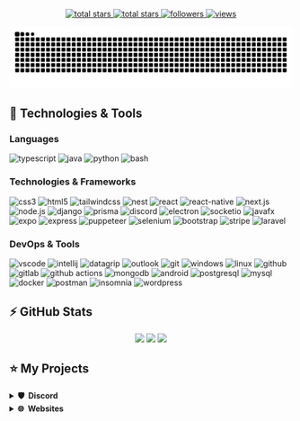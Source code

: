 <p align="center">
  <a href="https://github.com/Jonaskop44?tab=repositories&sort=stargazers">
    <img alt="total stars" title="Total stars on GitHub" src="https://custom-icon-badges.herokuapp.com/badge/dynamic/json?logo=star&host=formatted-dynamic-badges.herokuapp.com&formatter=metric&style=for-the-badge&color=4caf50&labelColor=388e3c&label=stars&query=$.stars&url=https://api.github-star-counter.workers.dev/user/Jonaskop44"/>
  </a>
  <a href="https://github.com/Jonaskop44?tab=repositories&sort=stargazers">
    <img alt="total stars" title="Total forks on GitHub" src="https://custom-icon-badges.herokuapp.com/badge/dynamic/json?logo=fork&host=formatted-dynamic-badges.herokuapp.com&formatter=metric&style=for-the-badge&color=ff5722&labelColor=bf360c&label=forks&query=$.forks&url=https://api.github-star-counter.workers.dev/user/Jonaskop44"/>
  </a>
  <a href="https://github.com/Jonaskop44?tab=followers">
    <img alt="followers" title="Follow me on Github" src="https://custom-icon-badges.herokuapp.com/github/followers/Jonaskop44?color=2196f3&labelColor=1976d2&style=for-the-badge&logo=person-add&label=Follow&logoColor=white"/>
  </a>
  <a href="https://github.com/Jonaskop44/Simple-View-Counter">
    <img alt="views" title="GitHub profile views" src="https://komarev.com/ghpvc/?username=Jonaskop44&style=for-the-badge&color=9e9e9e"/>
  </a>
</p>


![github contribution grid snake animation](https://raw.githubusercontent.com/jonaskop44/jonaskop44/output/github-contribution-grid-snake-dark.svg)

## 🚀 Technologies & Tools

### Languages

![typescript](https://img.shields.io/badge/typescript-black?style=flat-square&logo=typescript)
![java](https://custom-icon-badges.herokuapp.com/badge/java-black.svg?logo=java&logoColor=white&style=flat-square)
![python](https://img.shields.io/badge/python-black?style=flat-square&logo=python)
![bash](https://img.shields.io/badge/bash-black?style=flat-square&logo=gnu-bash)

### Technologies & Frameworks

![css3](https://img.shields.io/badge/css3-black?style=flat-square&logo=css3&logoColor=1572B6)
![html5](https://img.shields.io/badge/html5-black?style=flat-square&logo=html5)
![tailwindcss](https://img.shields.io/badge/tailwindcss-black?style=flat-square&logo=tailwindcss)
![nest](https://img.shields.io/badge/nest-black?style=flat-square&logo=nestjs)
![react](https://img.shields.io/badge/react-black?style=flat-square&logo=react)
![react-native](https://img.shields.io/badge/react_native-black?style=flat-square&logo=react)
![next.js](https://img.shields.io/badge/next.js-black?style=flat-square&logo=next.js)
![node.js](https://img.shields.io/badge/node.js-black?style=flat-square&logo=node.js)
![django](https://img.shields.io/badge/django-black?style=flat-square&logo=django)
![prisma](https://img.shields.io/badge/prisma-black?style=flat-square&logo=prisma&logoColor=2D3748)
![discord](https://img.shields.io/badge/discord.js-black?style=flat-square&logo=discord)
![electron](https://img.shields.io/badge/electron-black?style=flat-square&logo=electron)
![socketio](https://custom-icon-badges.herokuapp.com/badge/socketio-black.svg?logo=socketio&logoColor=white&style=flat-square)
![javafx](https://custom-icon-badges.herokuapp.com/badge/javafx-black.svg?logo=java&logoColor=white&style=flat-square)
![expo](https://img.shields.io/badge/expo-black?style=flat-square&logo=expo)
![express](https://img.shields.io/badge/express-black?style=flat-square&logo=express)
![puppeteer](https://img.shields.io/badge/puppeteer-black?style=flat-square&logo=puppeteer)
![selenium](https://img.shields.io/badge/selenium-black?style=flat-square&logo=selenium)
![bootstrap](https://img.shields.io/badge/bootstrap-black?style=flat-square&logo=bootstrap)
![stripe](https://img.shields.io/badge/stripe-black?style=flat-square&logo=stripe)
![laravel](https://img.shields.io/badge/laravel-black?style=flat-square&logo=laravel)

### DevOps & Tools

![vscode](https://img.shields.io/badge/vscode-black?style=flat-square&logo=visual-studio-code&logoColor=007ACC)
![intellij](https://img.shields.io/badge/intellij-black?style=flat-square&logo=intellij-idea)
![datagrip](https://img.shields.io/badge/datagrip-black?style=flat-square&logo=datagrip&logoColor=28D28D)
![outlook](https://custom-icon-badges.herokuapp.com/badge/outlook-black.svg?logo=outlook&logoColor=blue&style=flat-square)
![git](https://img.shields.io/badge/git-black?style=flat-square&logo=git)
![windows](https://img.shields.io/badge/windows-black?style=flat-square&logo=windows&logoColor=0078D6)
![linux](https://img.shields.io/badge/linux-black?style=flat-square&logo=linux)
![github](https://img.shields.io/badge/github-black?style=flat-square&logo=github)
![gitlab](https://img.shields.io/badge/gitlab-black?style=flat-square&logo=gitlab)
![github actions](https://img.shields.io/badge/github_actions-black?style=flat-square&logo=github-actions)
![mongodb](https://img.shields.io/badge/mongodb-black?style=flat-square&logo=mongodb)
![android](https://img.shields.io/badge/android-black?style=flat-square&logo=android)
![postgresql](https://img.shields.io/badge/postgresql-black?style=flat-square&logo=postgresql)
![mysql](https://img.shields.io/badge/mysql-black?style=flat-square&logo=mysql)
![docker](https://img.shields.io/badge/docker-black?style=flat-square&logo=docker)
![postman](https://img.shields.io/badge/postman-black?style=flat-square&logo=postman)
![insomnia](https://img.shields.io/badge/insomnia-black?style=flat-square&logo=insomnia)
![wordpress](https://img.shields.io/badge/wordpress-black?style=flat-square&logo=wordpress)

## ⚡ GitHub Stats

<p align="center">
    <img height="120px" src="https://github-readme-streak-stats.herokuapp.com/?user=jonaskop44&hide_border=true&theme=dark" />
    <img height="120px" src="https://github-readme-stats.vercel.app/api?username=jonaskop44&hide_title=true&hide_border=true&show_icons=true&include_all_commits=true&count_private=true&line_height=21&hide_rank=true&icon_color=fa8b00&theme=dark" />
    <img height="120px" src="https://github-readme-stats.vercel.app/api/top-langs/?username=jonaskop44&hide=html&hide_title=true&hide_border=true&layout=compact&langs_count=8&theme=dark" />
</p>

## ⭐ My Projects

<details>
  <summary><b>🛡️ &nbsp;Discord</b></summary>
  <br/>
  <p align="center">
    <a href="https://github.com/Jonaskop44/Discord-Helper">
      <img height="120px" src="https://github-readme-stats.vercel.app/api/pin/?username=jonaskop44&repo=Discord-Helper&theme=react&bg_color=151515&title_color=fff&icon_color=fa8b00&hide_border=true&show_icons=false" />
    </a>
    <a href="https://github.com/Jonaskop44/Discord-Cashsystem">
     <img height="120px" src="https://github-readme-stats.vercel.app/api/pin/?username=jonaskop44&repo=Discord-Cashsystem&theme=react&bg_color=151515&title_color=fff&icon_color=fa8b00&hide_border=true&show_icons=false" />
    </a>
  </p>
</details>

<details>
  <summary><b>🌐 &nbsp;Websites</b></summary>
  <br/>
  <p align="center">
    <a href="https://github.com/Jonaskop44/Adminpanel">
      <img height="120px" src="https://github-readme-stats.vercel.app/api/pin/?username=jonaskop44&repo=Adminpanel&theme=react&bg_color=151515&title_color=fff&icon_color=fa8b00&hide_border=true&show_icons=false" />
    </a>
    <a href="https://github.com/Jonaskop44/CodeFlexx-Old">
      <img height="120px" src="https://github-readme-stats.vercel.app/api/pin/?username=Jonaskop44&repo=CodeFlexx-Old&theme=react&bg_color=151515&title_color=fff&icon_color=fa8b00&hide_border=true&show_icons=false" />
    </a>
    <a href="https://github.com/Jonaskop44/DiscordID2IP">
      <img height="120px" src="https://github-readme-stats.vercel.app/api/pin/?username=Jonaskop44&repo=DiscordID2IP&theme=react&bg_color=151515&title_color=fff&icon_color=fa8b00&hide_border=true&show_icons=false" />
    </a>
    <a href="https://github.com/Jonaskop44/ToolBox">
      <img height="120px" src="https://github-readme-stats.vercel.app/api/pin/?username=Jonaskop44&repo=ToolBox&theme=react&bg_color=151515&title_color=fff&icon_color=fa8b00&hide_border=true&show_icons=false" />
    </a>
    <a href="https://github.com/Jonaskop44/RiverCore-Technik">
      <img height="120px" src="https://github-readme-stats.vercel.app/api/pin/?username=Jonaskop44&repo=RiverCore-Technik&theme=react&bg_color=151515&title_color=fff&icon_color=fa8b00&hide_border=true&show_icons=false" />
    </a>
    <a href="https://github.com/Jonaskop44/LensCraft">
      <img height="120px" src="https://github-readme-stats.vercel.app/api/pin/?username=Jonaskop44&repo=LensCraft&theme=react&bg_color=151515&title_color=fff&icon_color=fa8b00&hide_border=true&show_icons=false" />
    </a>
  </p>
</details>
